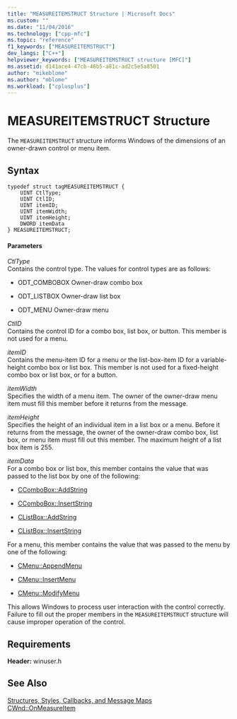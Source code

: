 ```yaml
---
title: "MEASUREITEMSTRUCT Structure | Microsoft Docs"
ms.custom: ""
ms.date: "11/04/2016"
ms.technology: ["cpp-mfc"]
ms.topic: "reference"
f1_keywords: ["MEASUREITEMSTRUCT"]
dev_langs: ["C++"]
helpviewer_keywords: ["MEASUREITEMSTRUCT structure [MFC]"]
ms.assetid: d141ace4-47cb-46b5-a81c-ad2c5e5a8501
author: "mikeblome"
ms.author: "mblome"
ms.workload: ["cplusplus"]
---
```

# MEASUREITEMSTRUCT Structure
The `MEASUREITEMSTRUCT` structure informs Windows of the dimensions of an owner-drawn control or menu item.  
  
## Syntax  
  
```  
typedef struct tagMEASUREITEMSTRUCT {  
    UINT CtlType;  
    UINT CtlID;  
    UINT itemID;  
    UINT itemWidth;  
    UINT itemHeight;  
    DWORD itemData  
} MEASUREITEMSTRUCT;  
```  
  
#### Parameters  
 *CtlType*  
 Contains the control type. The values for control types are as follows:  
  
- ODT_COMBOBOX Owner-draw combo box  
  
- ODT_LISTBOX Owner-draw list box  
  
- ODT_MENU Owner-draw menu  
  
 *CtlID*  
 Contains the control ID for a combo box, list box, or button. This member is not used for a menu.  
  
 *itemID*  
 Contains the menu-item ID for a menu or the list-box-item ID for a variable-height combo box or list box. This member is not used for a fixed-height combo box or list box, or for a button.  
  
 *itemWidth*  
 Specifies the width of a menu item. The owner of the owner-draw menu item must fill this member before it returns from the message.  
  
 *itemHeight*  
 Specifies the height of an individual item in a list box or a menu. Before it returns from the message, the owner of the owner-draw combo box, list box, or menu item must fill out this member. The maximum height of a list box item is 255.  
  
 *itemData*  
 For a combo box or list box, this member contains the value that was passed to the list box by one of the following:  
  
- [CComboBox::AddString](../../mfc/reference/ccombobox-class.md#addstring)  
  
- [CComboBox::InsertString](../../mfc/reference/ccombobox-class.md#insertstring)  
  
- [CListBox::AddString](../../mfc/reference/clistbox-class.md#addstring)  
  
- [CListBox::InsertString](../../mfc/reference/clistbox-class.md#insertstring)  
  
 For a menu, this member contains the value that was passed to the menu by one of the following:  
  
- [CMenu::AppendMenu](../../mfc/reference/cmenu-class.md#appendmenu)  
  
- [CMenu::InsertMenu](../../mfc/reference/cmenu-class.md#insertmenu)  
  
- [CMenu::ModifyMenu](../../mfc/reference/cmenu-class.md#modifymenu)  
  
 This allows Windows to process user interaction with the control correctly. Failure to fill out the proper members in the `MEASUREITEMSTRUCT` structure will cause improper operation of the control.  
  
## Requirements  
 **Header:** winuser.h  
  
## See Also  
 [Structures, Styles, Callbacks, and Message Maps](../../mfc/reference/structures-styles-callbacks-and-message-maps.md)   
 [CWnd::OnMeasureItem](../../mfc/reference/cwnd-class.md#onmeasureitem)

